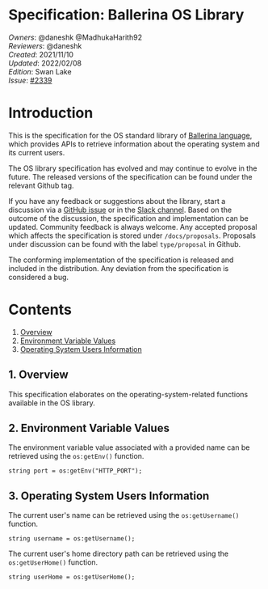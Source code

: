 # Specification: Ballerina OS Library

_Owners_: @daneshk @MadhukaHarith92  
_Reviewers_: @daneshk  
_Created_: 2021/11/10  
_Updated_: 2022/02/08  
_Edition_: Swan Lake  
_Issue_: [#2339](https://github.com/ballerina-platform/ballerina-standard-library/issues/2339)

# Introduction
This is the specification for the OS standard library of [Ballerina language](https://ballerina.io/), which provides APIs to retrieve information about the operating system and its current users.

The OS library specification has evolved and may continue to evolve in the future. The released versions of the specification can be found under the relevant Github tag.

If you have any feedback or suggestions about the library, start a discussion via a [GitHub issue](https://github.com/ballerina-platform/ballerina-standard-library/issues) or in the [Slack channel](https://ballerina.io/community/). Based on the outcome of the discussion, the specification and implementation can be updated. Community feedback is always welcome. Any accepted proposal which affects the specification is stored under `/docs/proposals`. Proposals under discussion can be found with the label `type/proposal` in Github.

The conforming implementation of the specification is released and included in the distribution. Any deviation from the specification is considered a bug.

# Contents

1. [Overview](#1-overview)
2. [Environment Variable Values](#2-environment-variable-values)
3. [Operating System Users Information](#3-operating-system-users-information)

## 1. Overview
This specification elaborates on the operating-system-related functions available in the OS library.

## 2. Environment Variable Values
The environment variable value associated with a provided name can be retrieved using the `os:getEnv()` function.
```ballerina
string port = os:getEnv("HTTP_PORT");
```
## 3. Operating System Users Information
The current user's name can be retrieved using the `os:getUsername()` function.
```ballerina
string username = os:getUsername();
```

The current user's home directory path can be retrieved using the `os:getUserHome()` function.
```ballerina
string userHome = os:getUserHome();
```
